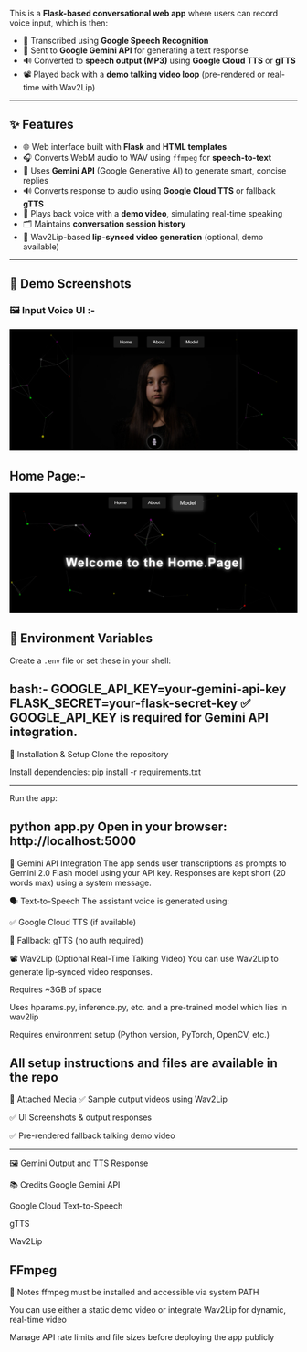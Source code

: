 
This is a **Flask-based conversational web app** where users can record voice input, which is then:

- 🎤 Transcribed using **Google Speech Recognition**
- 🤖 Sent to **Google Gemini API** for generating a text response
- 🔊 Converted to **speech output (MP3)** using **Google Cloud TTS** or **gTTS**
- 📽️ Played back with a **demo talking video loop** (pre-rendered or real-time with Wav2Lip)

---

## ✨ Features

- 🌐 Web interface built with **Flask** and **HTML templates**
- 🎧 Converts WebM audio to WAV using `ffmpeg` for **speech-to-text**
- 🧠 Uses **Gemini API** (Google Generative AI) to generate smart, concise replies
- 🔊 Converts response to audio using **Google Cloud TTS** or fallback **gTTS**
- 🧪 Plays back voice with a **demo video**, simulating real-time speaking
- 🗂️ Maintains **conversation session history**
- 🔁 Wav2Lip-based **lip-synced video generation** (optional, demo available)

---




## 📸 Demo Screenshots

### 🖼️ Input Voice UI  :-
![LLM Screenshot 1](llm1.png)

## Home Page:-
![LLM Screenshot 2](llm2.png)
## 🔑 Environment Variables

Create a `.env` file or set these in your shell:


bash:-
GOOGLE_API_KEY=your-gemini-api-key
FLASK_SECRET=your-flask-secret-key
✅ GOOGLE_API_KEY is required for Gemini API integration.
---------------------------------------------
🔧 Installation & Setup
Clone the repository

Install dependencies:
pip install -r requirements.txt

-------------------------------
Run the app:

python app.py
Open in your browser:
http://localhost:5000
------------------------------------------------
🧠 Gemini API Integration
The app sends user transcriptions as prompts to Gemini 2.0 Flash model using your API key.
Responses are kept short (20 words max) using a system message.

🗣️ Text-to-Speech
The assistant voice is generated using:

✅ Google Cloud TTS (if available)

🔁 Fallback: gTTS (no auth required)

📽️ Wav2Lip (Optional Real-Time Talking Video)
You can use Wav2Lip to generate lip-synced video responses.

Requires ~3GB of space

Uses hparams.py, inference.py, etc.  and a pre-trained model which lies in wav2lip
 
Requires environment setup (Python version, PyTorch, OpenCV, etc.)

All setup instructions and files are available in the repo
-------------------------------------------------------
📁 Attached Media
✅ Sample output videos using Wav2Lip

✅ UI Screenshots & output responses

✅ Pre-rendered fallback talking demo video


-------------------------------------------
🖼️ Gemini Output and TTS Response


📚 Credits
Google Gemini API

Google Cloud Text-to-Speech

gTTS

Wav2Lip

FFmpeg
-------------------------------------------------
📌 Notes
ffmpeg must be installed and accessible via system PATH

You can use either a static demo video or integrate Wav2Lip for dynamic, real-time video

Manage API rate limits and file sizes before deploying the app publicly

